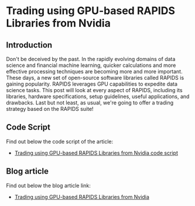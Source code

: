# Trading using GPU-based RAPIDS Libraries from Nvidia

## Introduction 
Don't be deceived by the past. In the rapidly evolving domains of data science and financial machine learning, quicker calculations and more effective processing techniques are becoming more and more important. These days, a new set of open-source software libraries called RAPIDS is gaining popularity. 
RAPIDS leverages GPU capabilities to expedite data science tasks. This post will look at every aspect of RAPIDS, including its libraries, hardware specifications, setup guidelines, useful applications, and drawbacks. Last but not least, as usual, we're going to offer a trading strategy based on the RAPIDS suite!

## Code Script
Find out below the code script of the article:
- [Trading using GPU-based RAPIDS Libraries from Nvidia code script](https://blog.quantinsti.com/nvidia-gpu-rapids-libraries-trading/)
## Blog article 
Find out below the blog article link:
- [Trading using GPU-based RAPIDS Libraries from Nvidia](https://blog.quantinsti.com/nvidia-gpu-rapids-libraries-trading/)
